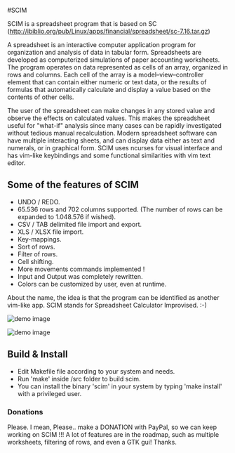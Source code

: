 #SCIM

SCIM is a spreadsheet program that is based on SC (http://ibiblio.org/pub/Linux/apps/financial/spreadsheet/sc-7.16.tar.gz)

A spreadsheet is an interactive computer application program for organization and analysis of data in tabular form. Spreadsheets are developed as computerized simulations of paper accounting worksheets. The program operates on data represented as cells of an array, organized in rows and columns. Each cell of the array is a model–view–controller element that can contain either numeric or text data, or the results of formulas that automatically calculate and display a value based on the contents of other cells.

The user of the spreadsheet can make changes in any stored value and observe the effects on calculated values. This makes the spreadsheet useful for "what-if" analysis since many cases can be rapidly investigated without tedious manual recalculation. Modern spreadsheet software can have multiple interacting sheets, and can display data either as text and numerals, or in graphical form.
SCIM uses ncurses for visual interface and has vim-like keybindings and some functional similarities with vim text editor.

## Some of the features of SCIM

- UNDO / REDO.
- 65.536 rows and 702 columns supported. (The number of rows can be expanded to 1.048.576 if wished).
- CSV / TAB delimited file import and export.
- XLS / XLSX file import.
- Key-mappings.
- Sort of rows.
- Filter of rows.
- Cell shifting.
- More movements commands implemented !
- Input and Output was completely rewritten.
- Colors can be customized by user, even at runtime.

About the name, the idea is that the program can be identified as another vim-like app.
SCIM stands for Spreadsheet Calculator Improvised. :-) 

![demo image](https://raw.githubusercontent.com/andmarti1424/scim/dev/scim.png)

![demo image](https://raw.githubusercontent.com/andmarti1424/scim/dev/scim3.png)

## Build & Install

* Edit Makefile file according to your system and needs.
* Run 'make' inside /src folder to build scim.
* You can install the binary 'scim' in your system by typing 'make install' with a privileged user.

### Donations

Please. I mean, Please.. make a DONATION with PayPal, so we can keep working on SCIM !!!
A lot of features are in the roadmap, such as multiple worksheets, filtering of rows, and even a GTK gui!
Thanks.
